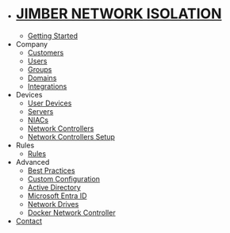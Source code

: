 <!-- docs/_sidebar.md -->


* # [JIMBER NETWORK ISOLATION](./)
  * [Getting Started](./gettingstarted/index)
* Company
  * [Customers](./company/customers/customers)
  * [Users](./company/users/users)
  * [Groups](./company/groups/groups)
  * [Domains](./company/domains/domains)
  * [Integrations](./company/integrations/integrations)
* Devices
  * [User Devices](./devices/userdevices/userdevices)
  * [Servers](./devices/servers/servers)
  * [NIACs](./devices/niacs/niacs)
  * [Network Controllers](./devices/networkcontrollers/networkcontrollers)
  * [Network Controllers Setup](./devices/networkcontrollerssetup/SettingUpServer.md)
* Rules
  * [Rules](./rules/rules)
* Advanced
  * [Best Practices](./advanced/bestpractices/bestpractices)
  * [Custom Configuration](./advanced/customconfiguration)
  * [Active Directory](./advanced/activedirectory/activedirectory)
  * [Microsoft Entra ID](./advanced/entraid/entraid)
  * [Network Drives](./advanced/mepnetworkdrives/mepnetworkdrives)
  * [Docker Network Controller](./advanced/dockernetworkcontroller/dockernetworkcontroller)
* [Contact](./contact/index)
